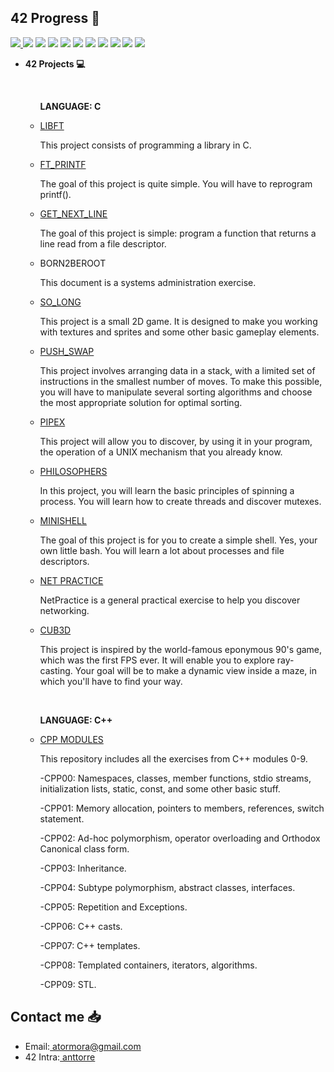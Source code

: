 ## 42 Progress 🚀  
<a href="https://github.com/anttorre/42-libft">
<img src="https://github.com/anttorre/42-project-badges/blob/main/badges/libfte.png"> </a>
<a href="https://github.com/anttorre/42-ft_printf">
<img src="https://github.com/anttorre/42-project-badges/blob/main/badges/ft_printfe.png"/></a>
<a href="https://github.com/anttorre/42-get_next_line">
<img src="https://github.com/anttorre/42-project-badges/blob/main/badges/get_next_linee.png"/></a>
<a href="https://github.com/anttorre/42-so_long">
<img src="https://github.com/anttorre/42-project-badges/blob/main/badges/so_longe.png"/></a>
<a href="https://github.com/anttorre/42-push_swap">
<img src="https://github.com/anttorre/42-project-badges/blob/main/badges/push_swape.png"/></a>
<a href="https://github.com/anttorre/42-pipex">
<img src="https://github.com/anttorre/42-project-badges/blob/main/badges/pipexe.png"/></a>
<a href="https://github.com/anttorre/42-Philosophers">
<img src="https://github.com/anttorre/42-project-badges/blob/main/badges/philosopherse.png"/></a>
<a href="https://github.com/anttorre/42-Minishell">
<img src="https://github.com/anttorre/42-project-badges/blob/main/badges/minishelle.png"/></a>
<a href="https://github.com/anttorre/42-Net_Practice">
<img src="https://github.com/anttorre/42-project-badges/blob/main/badges/netpracticee.png"/></a>
<a href="https://github.com/anttorre/42-Cub3D">
<img src="https://github.com/anttorre/42-project-badges/blob/main/badges/cub3de.png"/></a>
<a href="https://github.com/anttorre/CPP">
<img src="https://github.com/anttorre/42-project-badges/blob/main/badges/cppe.png"/></a>

<ul>
  <li><b>42 Projects 💻</b></li>
  <ul>
    <br>
    <p><b>LANGUAGE: C</b></p>
    <li><a href="https://github.com/anttorre/42-libft">LIBFT</a></li>
    <p>This project consists of programming a library in C.</p>
    <li><a href="https://github.com/anttorre/42-ft_printf">FT_PRINTF</a></li>
    <p>The goal of this project is quite simple. You will have to reprogram printf().</p>
    <li><a href="https://github.com/anttorre/42-get_next_line">GET_NEXT_LINE</a></li>
    <p>The goal of this project is simple: program a function that returns
a line read from a file descriptor.</p>
    <li><a>BORN2BEROOT</a></li>
    <p> This document is a systems administration exercise.</p>
    <li><a href="https://github.com/anttorre/42-so_long">SO_LONG</a></li>
    <p>This project is a small 2D game. It is designed to make you
working with textures and sprites and some other basic gameplay elements.</p>
    <li><a href="https://github.com/anttorre/42-push_swap">PUSH_SWAP</a></li>
    <p>This project involves arranging data in a stack, with a limited set of instructions in the smallest number of moves. To make this possible, you will have to manipulate several sorting algorithms and choose the most appropriate solution for optimal sorting.</p>
    <li><a href="https://github.com/anttorre/42-pipex">PIPEX</li></a>
    <p>This project will allow you to discover, by using it in your program, the
operation of a UNIX mechanism that you already know.</p>
    <li><a href="https://github.com/anttorre/42-Philosophers">PHILOSOPHERS</li></a>
    <p>In this project, you will learn the basic principles of spinning a process. You will learn how to create threads and discover mutexes.</p>
    <li><a href="https://github.com/anttorre/42-Minishell">MINISHELL</li></a>
    <p>The goal of this project is for you to create a simple shell. Yes, your own
little bash. You will learn a lot about processes and file descriptors.</p>
    <li><a href="https://github.com/anttorre/42-Net_Practice">NET PRACTICE</li></a>
    <p>NetPractice is a general practical exercise to help you discover networking.</p>
    <li><a href="https://github.com/anttorre/42-Cub3D">CUB3D</li></a>
    <p>This project is inspired by the world-famous eponymous 90's game, which was the first FPS ever. It will enable you to explore ray-casting. Your goal will be to make a dynamic view inside a maze, in which you'll have to find your way. </p>
      <br>
    <p><b>LANGUAGE: C++</b></p>
    <li><a href="https://github.com/anttorre/CPP">CPP MODULES</li></a>
    <p>This repository includes all the exercises from C++ modules 0-9.</p>
      <p>-CPP00: Namespaces, classes, member functions, stdio streams,
initialization lists, static, const, and some other basic
stuff. </p>
      <p>-CPP01: Memory allocation, pointers to members,
references, switch statement.</p>
      <p>-CPP02: Ad-hoc polymorphism, operator overloading
and Orthodox Canonical class form.</p>
      <p>-CPP03: Inheritance. </p>
      <p>-CPP04: Subtype polymorphism, abstract classes, interfaces.</p>
      <p>-CPP05: Repetition and Exceptions.</p>
      <p>-CPP06: C++ casts. </p>
      <p>-CPP07: C++ templates. </p>
      <p>-CPP08: Templated containers, iterators, algorithms. </p>
      <p>-CPP09: STL. </p>
  </ul>
</ul>

## Contact me 📥
<ul>
  <li>Email:<a href="mailto:atormora@gmail.com" target="_blank"> atormora@gmail.com</a></li>
  <li>42 Intra:<a href="https://profile.intra.42.fr/users/anttorre" target="_blank"> anttorre</a></li>
</ul>
